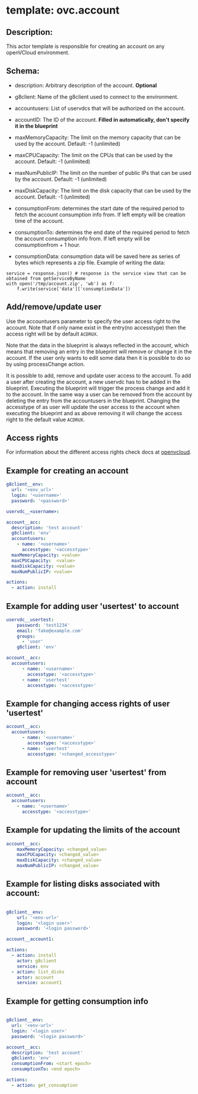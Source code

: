
# template: ovc.account

## Description:
This actor template is responsible for creating an account on any openVCloud environment.

## Schema:

- description: Arbitrary description of the account. **Optional**

- g8client: Name of the g8client used to connect to the environment.

- accountusers: List of uservdcs that will be authorized on the account.

- accountID: The ID of the account. **Filled in automatically, don't specify it in the blueprint**

- maxMemoryCapacity: The limit on the memory capacity that can be used by the account. Default: -1 (unlimited)

- maxCPUCapacity: The limit on the CPUs that can be used by the account. Default: -1 (unlimited)

- maxNumPublicIP: The limit on the number of public IPs that can be used by the account. Default: -1 (unlimited)

- maxDiskCapacity: The limit on the disk capacity that can be used by the account. Default: -1 (unlimited)

- consumptionFrom: determines the start date of the required period to fetch the account consumption info from. If left empty will be creation time of the account.

- consumptionTo: determines the end date of the required period to fetch the account consumption info from. If left empty will be consumptionfrom + 1 hour.

- consumptionData: consumption data will be saved here as series of bytes which represents a zip file. Example of writing the data:
```
service = response.json() # response is the service view that can be obtained from getServiceByName
with open('/tmp/account.zip', 'wb') as f:
    f.write(service['data']['consumptionData'])
```

## Add/remove/update user

Use the accountusers parameter to specify the user access right to the account. Note that if only name exist in the entry(no accesstype) then the access right will be by default `ACDRUX`.

Note that the data in the blueprint is always reflected in the account, which means that removing an entry in the blueprint will remove or change it in the account. If the user only wants to edit some data then it is possible to do so by using processChange action.

It is possible to add, remove and update user access to the account. To add a user after creating the account, a new uservdc has to be added in the blueprint. Executing the blueprint will trigger the process change and add it to the account. In the same way a user can be removed from the account by deleting the entry from the accountusers in the blueprint. Changing the accesstype of as user will update the user access to the account when executing the blueprint and as above removing it will change the access right to the default value `ACDRUX`.

## Access rights

For information about the different access rights check docs at [openvcloud](https://github.com/0-complexity/openvcloud/blob/2.1.7/docs/EndUserPortal/Authorization/AuthorizationModel.md).

## Example for creating an account

```yaml
g8client__env:
  url: '<env_url>'
  login: '<username>'
  password: '<password>'

uservdc__<username>:

account__acc:
  description: 'test account'
  g8client: 'env'
  accountusers:
    - name: '<username>'
      accesstype: '<accesstype>'
  maxMemoryCapacity: <value>
  maxCPUCapacity:  <value>
  maxDiskCapacity: <value>
  maxNumPublicIP: <value>

actions:
  - action: install
```

## Example for adding user 'usertest' to account

```yaml
uservdc__usertest:
    password: 'test1234'
    email: 'fake@example.com'
    groups:
      - 'user'
    g8client: 'env'

account__acc:
  accountusers:
      - name: '<username>'
        accesstype: '<accesstype>'
      - name: 'usertest'
        accesstype: '<accesstype>'

```

## Example for changing access rights of user 'usertest'

```yaml
account__acc:
  accountusers:
      - name: '<username>'
        accesstype: '<accesstype>'
      - name: 'usertest'
        accesstype: '<changed_accesstype>'

```

## Example for removing user 'usertest' from account

```yaml
account__acc:
  accountusers:
    - name: '<username>'
      accesstype: '<accesstype>'
```

## Example for updating the limits of the account

```yaml
account__acc:
    maxMemoryCapacity: <changed_value>
    maxCPUCapacity: <changed_value>
    maxDiskCapacity: <changed_value>
    maxNumPublicIP: <changed_value>
```


## Example for listing disks associated with account:

```yaml

g8client__env:
    url: '<env-url>'
    login: '<login user>'
    password: '<login password>'

account__account1:

actions:
  - action: install
    actor: g8client
    service: env
  - action: list_disks
    actor: account
    service: account1
```

## Example for getting consumption info

```yaml

g8client__env:
  url: '<env-url>'
  login: '<login user>'
  password: '<login password>'

account__acc:
  description: 'test account'
  g8client: 'env'
  consumptionFrom: <start epoch>
  consumptionTo: <end epoch>

actions:
  - action: get_consumption
```
